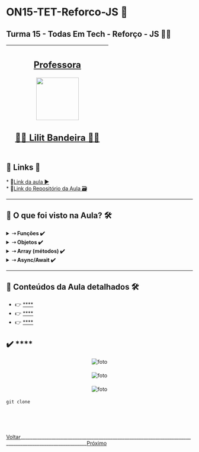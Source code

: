 # ON15-TET-Reforco-JS 🤝

## Turma 15 - Todas Em Tech - Reforço - JS 👩‍💻
<div align="center">

| [<br><sub></sub>]() |  [<h2>Professora</h2><img src="https://avatars.githubusercontent.com/u/73290609?v=4" width=115><br><h2>👩‍🏫 Lilit Bandeira ✍🏽</h2>](https://github.com/lilitbandeira) |  [<br><sub></sub>]() |
| :---: | :---: | :---: | 
</div>


## 🔗 Links 🔗
  </summary>
  <div>    
    * 📌<a href="https://www.youtube.com/watch?v=i0f9Fo-eBmo&list=PLymAQGA_lVagCUqYtEgogYohW4KJil1Qw&index=23&t=66s">Link da aula ▶️</a>
    <br/>
    * 📌<a href="https://github.com/reprograma/ON15-TET-Reforco-JS">Link do Repositório da Aula 🗃</a>
    <br/>
  </div>


___
##  👀 O que foi visto na Aula? 🛠️
<details>
    <summary>
      <strong>➝ Funções ✔️</strong>
    </summary>    
    <div align="left">        
      <table border=1>             
        <tr>
          <td align="center">👉</td>                
          <td>Declarando uma função</td>                
          <td align="center">✅</td>
        </tr>
        <tr> 
          <td align="center">👉</td>
          <td>Arrow Function</td>                
          <td align="center">✅</td>
        </tr>
      </table>               
    </div>
</details>

<details>
    <summary>
      <strong>➝ Objetos ✔️</strong>
    </summary>    
    <div align="left">        
      <table border=1>             
        <tr>
          <td align="center">👉</td>                
          <td>Criando um objeto</td>                
          <td align="center">✅</td>
        </tr>
      </table>               
    </div>
</details>

<details>
    <summary>
      <strong>➝ Array (métodos) ✔️</strong>
    </summary>    
    <div align="left">        
      <table border=1>             
        <tr>
          <td align="center">👉</td>                
          <td>Interando uma array (Métodos)</td>                
          <td align="center">✅</td>
        </tr>
      </table>               
    </div>
</details>

<details>
    <summary>
      <strong>➝ Async/Await ✔️</strong>
    </summary>    
    <div align="left">        
      <table border=1>             
        <tr>
          <td align="center">👉</td>                
          <td>try/catch</td>                
          <td align="center">✅</td>
        </tr>
      </table>               
    </div>
</details>

___
##  🔨 Conteúdos da Aula detalhados 🛠️

  * 👉 [**** ]()
  * 👉 [**** ]()
  * 👉 [**** ]()

## ✔️ **** 

#### 
<p align="center">
  <img alt="foto" title="foto" src=""/>
</p>

#### 
<p align="center">
  <img alt="foto" title="foto" src=""/>
</p>

#### 
<p align="center">
  <img alt="foto" title="foto" src=""/>
</p>

#### 
```git
git clone 
```
</br>
</br>
</br>

[Voltar](https://github.com/AlineAlmeida85/Reprograma-Curso-Completo)__________________________________________________________________________________________________________[Próximo](https://github.com/AlineAlmeida85/Reprograma-Curso-Completo/tree/main/Aulas/ON15-TET-S1-GIT)